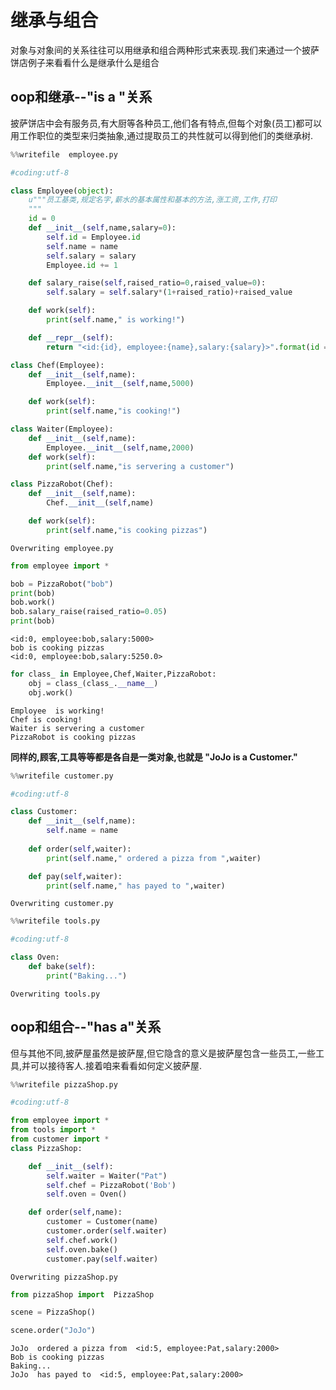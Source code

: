 
# 继承与组合

对象与对象间的关系往往可以用继承和组合两种形式来表现.我们来通过一个披萨饼店例子来看看什么是继承什么是组合

## oop和继承--"is a "关系

披萨饼店中会有服务员,有大厨等各种员工,他们各有特点,但每个对象(员工)都可以用工作职位的类型来归类抽象,通过提取员工的共性就可以得到他们的类继承树.


```python
%%writefile  employee.py

#coding:utf-8

class Employee(object):
    u"""员工基类,规定名字,薪水的基本属性和基本的方法,涨工资,工作,打印
    """
    id = 0
    def __init__(self,name,salary=0):
        self.id = Employee.id
        self.name = name
        self.salary = salary
        Employee.id += 1

    def salary_raise(self,raised_ratio=0,raised_value=0):
        self.salary = self.salary*(1+raised_ratio)+raised_value

    def work(self):
        print(self.name," is working!")

    def __repr__(self):
        return "<id:{id}, employee:{name},salary:{salary}>".format(id = self.id,name = self.name,salary = self.salary)

class Chef(Employee):
    def __init__(self,name):
        Employee.__init__(self,name,5000)

    def work(self):
        print(self.name,"is cooking!")

class Waiter(Employee):
    def __init__(self,name):
        Employee.__init__(self,name,2000)
    def work(self):
        print(self.name,"is servering a customer")

class PizzaRobot(Chef):
    def __init__(self,name):
        Chef.__init__(self,name)

    def work(self):
        print(self.name,"is cooking pizzas")

```

    Overwriting employee.py



```python
from employee import *
```


```python
bob = PizzaRobot("bob")
print(bob)
bob.work()
bob.salary_raise(raised_ratio=0.05)
print(bob)
```

    <id:0, employee:bob,salary:5000>
    bob is cooking pizzas
    <id:0, employee:bob,salary:5250.0>



```python
for class_ in Employee,Chef,Waiter,PizzaRobot:
    obj = class_(class_.__name__)
    obj.work()
```

    Employee  is working!
    Chef is cooking!
    Waiter is servering a customer
    PizzaRobot is cooking pizzas


**同样的,顾客,工具等等都是各自是一类对象,也就是 "JoJo is a Customer."**


```python
%%writefile customer.py

#coding:utf-8

class Customer:
    def __init__(self,name):
        self.name = name
        
    def order(self,waiter):
        print(self.name," ordered a pizza from ",waiter)

    def pay(self,waiter):
        print(self.name," has payed to ",waiter)
```

    Overwriting customer.py



```python
%%writefile tools.py

#coding:utf-8

class Oven:
    def bake(self):
        print("Baking...")

```

    Overwriting tools.py


## oop和组合--"has a"关系

但与其他不同,披萨屋虽然是披萨屋,但它隐含的意义是披萨屋包含一些员工,一些工具,并可以接待客人.接着咱来看看如何定义披萨屋.


```python
%%writefile pizzaShop.py

#coding:utf-8

from employee import *
from tools import *
from customer import *
class PizzaShop:

    def __init__(self):
        self.waiter = Waiter("Pat")
        self.chef = PizzaRobot('Bob')
        self.oven = Oven()

    def order(self,name):
        customer = Customer(name)
        customer.order(self.waiter)
        self.chef.work()
        self.oven.bake()
        customer.pay(self.waiter)

```

    Overwriting pizzaShop.py



```python
from pizzaShop import  PizzaShop
```


```python
scene = PizzaShop()
```


```python
scene.order("JoJo")
```

    JoJo  ordered a pizza from  <id:5, employee:Pat,salary:2000>
    Bob is cooking pizzas
    Baking...
    JoJo  has payed to  <id:5, employee:Pat,salary:2000>

